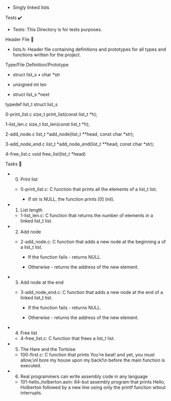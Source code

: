  - Singly linked lists


Tests ✔️

* Tests: This Directory is for tests purposes.


Header File 📁

* lists.h: Header file containing definitions and prototypes for all types and functions written for the project.

Type/File        Definition/Prototype

* struct list_s                •        char *str

* unsigned int len

* struct list_s *next

typedef list_t        struct list_s

0-print_list.c        size_t print_list(const list_t *h);

1-list_len.c        size_t list_len(const list_t *h);

2-add_node.c        list_t *add_node(list_t **head, const char *str);

3-add_node_end.c        list_t *add_node_end(list_t **head, const char *str);

4-free_list.c        void free_list(list_t *head)


Tasks 📃

* 0. Print list

    * 0-print_list.c: C function that prints all the elements of a list_t list.

        * If str is NULL, the function prints [0] (nil).

* 1. List length

    * 1-list_len.c: C function that returns the number of elements in a linked list_t list.

* 2. Add node

    * 2-add_node.c: C function that adds a new node at the beginning a of a list_t list.

        * If the function fails - returns NULL.

        * Otherwise - returns the address of the new element.

* 3. Add node at the end

    * 3-add_node_end.c: C function that adds a new node at the end of a linked list_t list.

        * If the function fails - returns NULL.

        * Otherwise - returns the address of the new element.

* 4. Free list

    * 4-free_list.c: C function that frees a list_t list.

* 5. The Hare and the Tortoise

    * 100-first.c: C function that prints You're beat! and yet, you must allow,\nI bore my house upon my back!\n before the main function is executed.

* 6. Real programmers can write assembly code in any language

    * 101-hello_holberton.asm: 64-but assembly program that prints Hello, Holberton followed by a new line using only the printf function witout interrupts.


